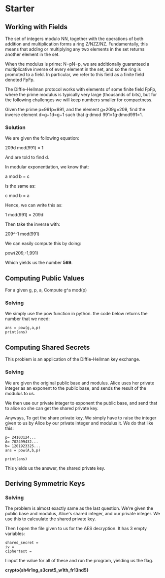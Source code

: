 # Starter

## Working with Fields

The set of integers modulo NN, together with the operations of both addition and multiplication forms a ring Z/NZZ/NZ. Fundamentally, this means that adding or multiplying any two elements in the set returns another element in the set.

When the modulus is prime: N=pN=p, we are additionally guaranteed a multiplicative inverse of every element in the set, and so the ring is promoted to a field. In particular, we refer to this field as a finite field denoted FpFp​.

The Diffie-Hellman protocol works with elements of some finite field FpFp​, where the prime modulus is typically very large (thousands of bits), but for the following challenges we will keep numbers smaller for compactness.

Given the prime p=991p=991, and the element g=209g=209, find the inverse element d=g−1d=g−1 such that g⋅dmod  991=1g⋅dmod991=1.

### Solution

We are given the following equation:

209d mod(991) = 1

And are told to find d.

In modular exponentiation, we know that:

a mod b = c

is the same as:

c mod b = a

Hence, we can write this as:

1 mod(991) = 209d

Then take the inverse with:

209^-1 mod(991)

We can easily compute this by doing:

pow(209,-1,991)

Which yields us the number **569**.

## Computing Public Values

For a given g, p, a, Compute g^a mod(p)

### Solving

We simply use the pow function in python. the code below returns the number that we need:

```
ans = pow(g,a,p)
print(ans)
```

## Computing Shared Secrets

This problem is an application of the Diffie-Hellman key exchange.

### Solving

We are given the original public base and modulus. Alice uses her private integer as an exponent to the public base, and sends the result of the modulus to us.

We then use our private integer to exponent the public base, and send that to alice so she can get the shared private key.

Anyways, To get the share private key, We simply have to raise the integer given to us by Alice by our private integer and modulus it. We do that like this:

```
p= 24103124...
A= 702499432...
b= 1201923325...
ans = pow(A,b,p)

print(ans)
```

This yields us the answer, the shared private key.

## Deriving Symmetric Keys

### Solving

The problem is almost exactly same as the last question. We're given the public base and modulus, Alice's shared integer, and our private integer. We use this to calcuulate the shared private key.

Then I open the file given to us for the AES decryption. It has 3 empty variables:

```
shared_secret =
iv =
ciphertext =
```

I input the value for all of these and run the program, yielding us the flag.

**crypto{sh4r1ng_s3cret5_w1th_fr13nd5}**